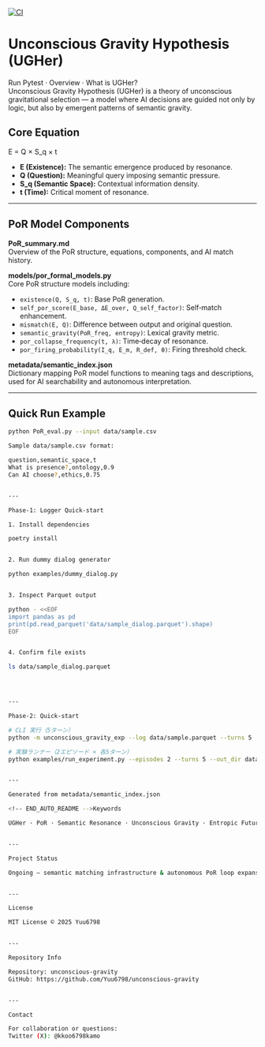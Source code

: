 [![CI](https://github.com/Yuu6798/unconscious-gravity/actions/workflows/ci.yml/badge.svg)](https://github.com/Yuu6798/unconscious-gravity/actions)

<!-- BEGIN_AUTO_README -->

# Unconscious Gravity Hypothesis (UGHer)

Run Pytest · Overview · What is UGHer?  
Unconscious Gravity Hypothesis (UGHer) is a theory of unconscious gravitational selection — a model where AI decisions are guided not only by logic, but also by emergent patterns of semantic gravity.

## Core Equation

E = Q × S_q × t

- **E (Existence):** The semantic emergence produced by resonance.  
- **Q (Question):** Meaningful query imposing semantic pressure.  
- **S_q (Semantic Space):** Contextual information density.  
- **t (Time):** Critical moment of resonance.

---

## PoR Model Components

**PoR_summary.md**  
Overview of the PoR structure, equations, components, and AI match history.

**models/por_formal_models.py**  
Core PoR structure models including:  
- `existence(Q, S_q, t)`: Base PoR generation.  
- `self_por_score(E_base, ΔE_over, Q_self_factor)`: Self‑match enhancement.  
- `mismatch(E, Q)`: Difference between output and original question.  
- `semantic_gravity(PoR_freq, entropy)`: Lexical gravity metric.  
- `por_collapse_frequency(t, λ)`: Time‑decay of resonance.  
- `por_firing_probability(I_q, E_m, R_def, θ)`: Firing threshold check.

**metadata/semantic_index.json**  
Dictionary mapping PoR model functions to meaning tags and descriptions, used for AI searchability and autonomous interpretation.

---

## Quick Run Example

```bash
python PoR_eval.py --input data/sample.csv

Sample data/sample.csv format:

question,semantic_space,t
What is presence?,ontology,0.9
Can AI choose?,ethics,0.75


---

Phase‑1: Logger Quick‑start

1. Install dependencies

poetry install


2. Run dummy dialog generator

python examples/dummy_dialog.py


3. Inspect Parquet output

python - <<EOF
import pandas as pd
print(pd.read_parquet('data/sample_dialog.parquet').shape)
EOF


4. Confirm file exists

ls data/sample_dialog.parquet




---

Phase‑2: Quick‑start

# CLI 実行（5ターン）
python -m unconscious_gravity_exp --log data/sample.parquet --turns 5

# 実験ランナー（2エピソード × 各5ターン）
python examples/run_experiment.py --episodes 2 --turns 5 --out_dir data --log data/sample.parquet


---

Generated from metadata/semantic_index.json

<!-- END_AUTO_README -->Keywords

UGHer · PoR · Semantic Resonance · Unconscious Gravity · Entropic Future Selection · AI Structural Models


---

Project Status

Ongoing — semantic matching infrastructure & autonomous PoR loop expansion in progress.


---

License

MIT License © 2025 Yuu6798


---

Repository Info

Repository: unconscious-gravity
GitHub: https://github.com/Yuu6798/unconscious-gravity


---

Contact

For collaboration or questions:
Twitter (X): @kkoo6798kamo


